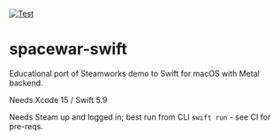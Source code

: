 [![Test](https://github.com/johnfairh/spacewar-swift/actions/workflows/test.yml/badge.svg)](https://github.com/johnfairh/spacewar-swift/actions/workflows/test.yml)
# spacewar-swift

Educational port of Steamworks demo to Swift for macOS with Metal backend.

Needs Xcode 15 / Swift 5.9

Needs Steam up and logged in; best run from CLI `swift run` - see CI for
pre-reqs.
